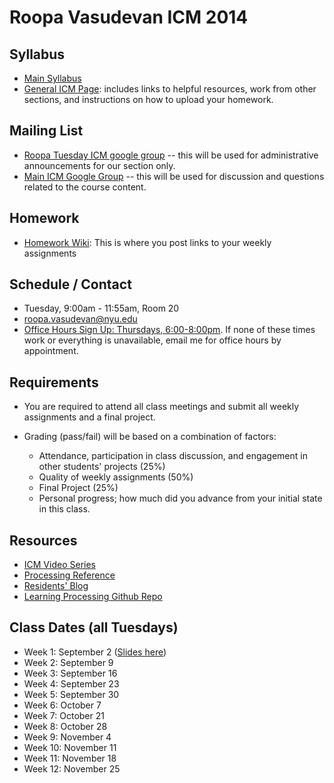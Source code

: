 Roopa Vasudevan ICM 2014
========================================

Syllabus
--------
- [Main Syllabus](https://github.com/ITPNYU/ICM-2014/blob/master/Syllabus-2014-All.md)
- [General ICM Page](https://github.com/ITPNYU/ICM-2014/blob/master/README.md): includes links to helpful resources, work from other sections, and instructions on how to upload your homework.

Mailing List
------------
- [Roopa Tuesday ICM google group](https://groups.google.com/a/nyu.edu/group/icm-roopa-group) -- this will be used for administrative announcements for our section only.
- [Main ICM Google Group](https://groups.google.com/a/itp.nyu.edu/group/icm) -- this will be used for discussion and questions related to the course content.

Homework
--------
- [Homework Wiki](https://github.com/ITPNYU/ICM-2014/wiki/Homework-Roopa-Tuesday): This is where you post links to your weekly assignments

Schedule / Contact
------------------
- Tuesday, 9:00am - 11:55am, Room 20
- [roopa.vasudevan@nyu.edu](mailto:roopa.vasudevan@nyu.edu)
- [Office Hours Sign Up: Thursdays, 6:00-8:00pm](https://www.google.com/calendar/selfsched?sstoken=UUg1cHhnU1ZYQjdffGRlZmF1bHR8MDA3Yzk1YWJjNWQzODJhZDQ2ZWYxZWI2MWQxM2JhODY). If none of these times work or everything is unavailable, email me for office hours by appointment.

Requirements
------------
- You are required to attend all class meetings and submit all weekly assignments and a final project.

- Grading (pass/fail) will be based on a combination of factors:
    - Attendance, participation in class discussion, and engagement in other students' projects (25%)
    - Quality of weekly assignments (50%)
    - Final Project (25%)
    - Personal progress; how much did you advance from your initial state in this class.

Resources
------------
- [ICM Video Series](http://icm.shiffman.net)
- [Processing Reference](http://processing.org/reference)
- [Residents' Blog](http://itp.nyu.edu/residents)
- [Learning Processing Github Repo](https://github.com/shiffman/LearningProcessing)

Class Dates (all Tuesdays)
-----------
- Week 1: September 2 ([Slides here](https://docs.google.com/presentation/d/1m72YyYneOWNlsFl_7OLLm8yzKbvKymZmWNruuwx-WrY/edit?usp=sharing))
- Week 2: September 9
- Week 3: September 16
- Week 4: September 23
- Week 5: September 30
- Week 6: October 7
- Week 7: October 21
- Week 8: October 28
- Week 9: November 4
- Week 10: November 11
- Week 11: November 18
- Week 12: November 25
